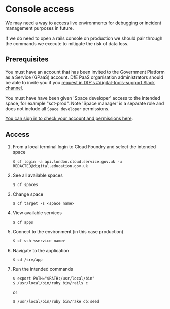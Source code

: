 # Console access

We may need a way to access live environments for debugging or incident management purposes in future.

If we do need to open a rails console on production we should pair through the commands we execute to mitigate the risk of data loss.

## Prerequisites

You must have an account that has been invited to the Government Platform as a Service (GPaaS) account. DfE PaaS organisation administrators should be able to invite you if you [request in DfE's #digital-tools-support Slack channel](https://ukgovernmentdfe.slack.com/archives/CMS9V0JQL).

You must have have been given 'Space developer' access to the intended space, for example "sct-prod". Note 'Space manager' is a separate role and does not include all `Space developer` permissions.

[You can sign in to check your account and permissions here](https://admin.london.cloud.service.gov.uk).

## Access

1. From a local terminal login to Cloud Foundry and select the intended space
    ```
    $ cf login -a api.london.cloud.service.gov.uk -u REDACTED@digital.education.gov.uk
    ```
1. See all available spaces
    ```
    $ cf spaces
    ```
1. Change space
    ```
    $ cf target -s <space name>
    ```
1. View available services
    ```
    $ cf apps
    ```
1. Connect to the environment (in this case production)
    ```
    $ cf ssh <service name>
    ```
1. Navigate to the application
    ```
    $ cd /srv/app
    ```
1. Run the intended commands
    ```
    $ export PATH="$PATH:/usr/local/bin"
    $ /usr/local/bin/ruby bin/rails c
    ```

    or

    ```
    $ /usr/local/bin/ruby bin/rake db:seed
    ```
